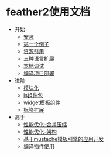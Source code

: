 feather2使用文档
=================================

* 开始
    * [安装](./安装.md)
    * [第一个例子](./第一个例子.md)
    * [资源引用](./资源引用.md)
    * [三种语言扩展](./三种语言扩展.md)
    * [本地调试](./本地调试.md)
    * [编译项目部署](./编译项目部署.md)
* 进阶
    * [模块化](./模块化.md)
    * [js组件包](./js组件包.md)
    * [widget模板组件](./widget模板组件.md)
    * [标签扩展](./标签扩展.md)
* 高手
    * [性能优化-合并压缩](./合并压缩.md)
    * [性能优化-架构](./架构.md)
    * [基于mustache模板引擎的应用开发](./mustache.md)
    * [编译插件使用](./编译插件使用.md)
